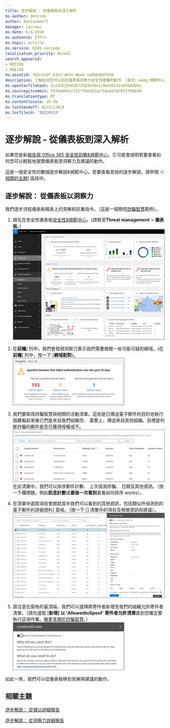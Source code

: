 ```yaml
---
title: 逐步解說 - 從儀表板到深入解析
ms.author: deniseb
author: denisebmsft
manager: laurawi
ms.date: 6/4/2018
ms.audience: ITPro
ms.topic: article
ms.service: O365-seccomp
localization_priority: Normal
search.appverid:
- MET150
- MOE150
ms.assetid: 703c41df-b3e2-4e7e-9eeb-1a0b8d60fb56
description: 了解如何您可以前往儀表板洞察力安全性建議的動作 （英文）&amp;規範中心。
ms.openlocfilehash: 1c43d529d02872563bf6e1c9643b542ab6b8db9a
ms.sourcegitcommit: f57b4001ef1327f0ea622e716a4d7d78f1769b49
ms.translationtype: MT
ms.contentlocale: zh-TW
ms.lasthandoff: 02/23/2019
ms.locfileid: "30220523"
---
```

# <a name="walkthrough---from-a-dashboard-to-an-insight"></a>逐步解說 - 從儀表板到深入解析

如果您是新[報告與 Office 365 安全性前瞻&amp;規範中心](reports-and-insights-in-security-and-compliance.md)，它可能會說明若要查看如何您可以輕鬆地瀏覽儀表板至洞察力及建議的動作。 
  
這是一個安全性的數個逐步解說&amp;規範中心。若要查看其他的逐步解說，請參閱 ＜[相關的主題](#related-topics)] 區段中。 
  
## <a name="walkthrough-from-a-dashboard-to-an-insight"></a>逐步解說： 從儀表板以洞察力

我們逐步流程儀表板報表上的見解和巨集指令。（這是一個簡短[詐騙智慧](learn-about-spoof-intelligence.md)範例）。 
  
1. 請先在安全性儀表板[安全性&amp;規範中心](https://protection.office.com)。(請移至**Threat management** \> **儀表板**。)<br>![安全性&amp;規範中心選擇 Threat management\>儀表板](media/05a38660-eb13-4960-a266-11809c453d95.png)<br>
  
2. 在**前瞻**] 列中，我們會發現洞察力表示我們需要檢閱一些可能可疑的網域。(在**前瞻**] 列中，按一下 [**網域配對**)。<br>![前瞻列提及潛在詐騙的考量](media/dd1d0cb3-3201-45d7-b41d-18a0944fe85d.png)<br>
  
3. 我們要取得詐騙智慧與相關的活動清單。這些是已傳送電子郵件的目的地執行個體看起來像它們是來自我們組織但、 事實上，傳送來自其他組織。目標是判斷詐騙的郵件是否已獲得授權或不。<br>![詐騙智慧前瞻](media/a2e2b4fd-0c1e-499f-8401-cf3089da82fa.png)<br>在此清單中，我們可以排序郵件計數、 上次偵測詐騙、 日期及其他資訊。（按一下欄標題，例如**訊息計數**或**最後一次看到**查看如何排序 works）。 
    
4. 在清單中選取項目會開啟其中我們可以看到的其他資訊，包括類似所偵測到的電子郵件的詳細資料] 窗格。（按一下 [] 清單中的項目及檢閱資訊和建議）。<br>![選取項目會開啟詳細資料窗格](media/7ad1faa5-6ca2-474e-a609-eb275e0a8e59.png)<br>
  
5. 請注意在窗格的最頂端，我們可以選擇將寄件者新增至我們的組織允許寄件者清單。（請勿選取 [**新增] 以 'AllowedtoSpoof' 寄件者允許清單**直到您確定要執行這項作業。[解更多關於詐騙智慧](learn-about-spoof-intelligence.md)。）<br>![您可以授權寄件者](media/caf0c20a-6047-486d-8060-5a229a3de49f.png)
  
如此一來，我們可以從儀表板移到見解與建議的動作。
  
## <a name="related-topics"></a>相關主題

[逐步解說： 從據以詳細報告](from-an-insight-to-a-detailed-report.md)
  
[逐步解說： 從洞察力詳細報告](from-a-detailed-report-to-an-insight.md)
  

